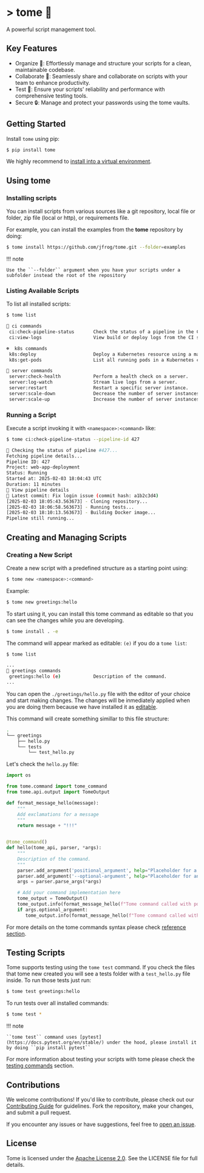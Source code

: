 # > tome 📖

A powerful script management tool.

## Key Features

- Organize 📂: Effortlessly manage and structure your scripts for a clean, maintainable codebase.
- Collaborate 🤝: Seamlessly share and collaborate on scripts with your team to enhance productivity.
- Test 🧪: Ensure your scripts' reliability and performance with comprehensive testing tools.
- Secure 🔒: Manage and protect your passwords using the tome vaults.

## Getting Started

Install `tome` using pip:

```bash
$ pip install tome
```

We highly recommend to [install into a virtual environment](./install.md).

## Using tome

### Installing scripts

You can install scripts from various sources like a git repository, local file or folder,
zip file (local or http), or requirements file.

For example, you can install the examples from the **tome** repository by doing:

```bash
$ tome install https://github.com/jfrog/tome.git --folder=examples
```

!!! note

    Use the ``--folder`` argument when you have your scripts under a subfolder instead the root of the repository


### Listing Available Scripts

To list all installed scripts:

```bash
$ tome list

🚀 ci commands
 ci:check-pipeline-status       Check the status of a pipeline in the CI.
 ci:view-logs                   View build or deploy logs from the CI system.

☸️  k8s commands
 k8s:deploy                     Deploy a Kubernetes resource using a manifest.
 k8s:get-pods                   List all running pods in a Kubernetes cluster.

📡 server commands
 server:check-health            Perform a health check on a server.
 server:log-watch               Stream live logs from a server.
 server:restart                 Restart a specific server instance.
 server:scale-down              Decrease the number of server instances.
 server:scale-up                Increase the number of server instances.
```

### Running a Script

Execute a script invoking it with ``<namespace>:<command>`` like:

```bash
$ tome ci:check-pipeline-status --pipeline-id 427

🚀 Checking the status of pipeline #427...
Fetching pipeline details...
Pipeline ID: 427
Project: web-app-deployment
Status: Running
Started at: 2025-02-03 18:04:43 UTC
Duration: 11 minutes
📄 View pipeline details
📝 Latest commit: Fix login issue (commit hash: a1b2c3d4)
[2025-02-03 18:05:43.563673] - Cloning repository...
[2025-02-03 18:06:58.563673] - Running tests...
[2025-02-03 18:10:13.563673] - Building Docker image...
Pipeline still running...
```

## Creating and Managing Scripts

### Creating a New Script

Create a new script with a predefined structure as a starting point using:

```bash
$ tome new <namespace>:<command>
```

Example:

```bash
$ tome new greetings:hello
```

To start using it, you can install this tome command as editable so that you can see the
changes while you are developing.

```bash
$ tome install . -e
```

The command will appear marked as editable: ``(e)`` if you do a ``tome list``:

```bash
$ tome list

...
🌲 greetings commands
 greetings:hello (e)            Description of the command.
...

```

You can open the ``./greetings/hello.py`` file with the editor of your choice and start
making changes. The changes will be inmediately applied when you are doing them because we
have installed it as [editable](./editables.md).

This command will create something simillar to this file structure:

```bash
.
└── greetings
    ├── hello.py
    └── tests
        └── test_hello.py
```

Let's check the ``hello.py`` file:

```python
import os

from tome.command import tome_command
from tome.api.output import TomeOutput

def format_message_hello(message):
    """
    Add exclamations for a message
    """
    return message + "!!!"


@tome_command()
def hello(tome_api, parser, *args):
    """
    Description of the command.
    """
    parser.add_argument('positional_argument', help="Placeholder for a positional argument")
    parser.add_argument('--optional-argument', help="Placeholder for an optional argument")
    args = parser.parse_args(*args)

    # Add your command implementation here
    tome_output = TomeOutput()
    tome_output.info(format_message_hello(f"Tome command called with positional argument: {args.positional_argument}"))
    if args.optional_argument:
       tome_output.info(format_message_hello(f"Tome command called with optional argument: {args.optional_argument}"))
```

For more details on the tome commands syntax please check [reference section](./reference.md).

## Testing Scripts

Tome supports testing using the ``tome test`` command. If you check the files that tome
new created you will see a tests folder with a ``test_hello.py`` file inside. To run those
tests just run:

```bash
$ tome test greetings:hello
```

To run tests over all installed commands:

```bash
$ tome test *
```

!!! note

    ``tome test`` command uses [pytest](https://docs.pytest.org/en/stable/) under the hood, please install it by doing ``pip install pytest``

For more information about testing your scripts with tome please check the [testing commands](./testing.md) section.

## Contributions

We welcome contributions! If you'd like to contribute, please check out our [Contributing
Guide](https://github.com/jfrog/tome/blob/main/CONTRIBUTING.md) for guidelines. Fork the
repository, make your changes, and submit a pull request.

If you encounter any issues or have suggestions, feel free to [open an
issue](https://github.com/jfrog/tome/issues).

## License

Tome is licensed under the [Apache License
2.0](https://github.com/jfrog/tome/blob/main/LICENSE). See the LICENSE file for full
details.
